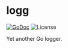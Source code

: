 # logg

[![GoDoc](https://godoc.org/github.com/davidmz/logg?status.svg)](https://godoc.org/github.com/davidmz/logg)
![License](https://img.shields.io/badge/license-MIT-blue.svg)

Yet another Go logger.